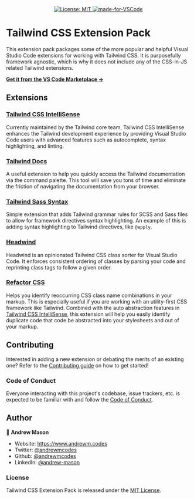 <div align="center">
  <a href="http://badges.mit-license.org/" target="_blank">
    <img alt="License: MIT" src="https://img.shields.io/badge/License-MIT-yellow.svg" />
  </a>
  <a href="https://code.visualstudio.com/"><img src="https://img.shields.io/badge/Made%20for-VSCode-1f425f.svg" alt="made-for-VSCode"></a>
</div>

# Tailwind CSS Extension Pack

This extension pack packages some of the more popular and helpful Visual Studio Code extensions for working with Tailwind CSS. It is purposefully framework agnostic, which is why it does not include any of the CSS-in-JS related Tailwind extensions.

**[Get it from the VS Code Marketplace →](https://marketplace.visualstudio.com/items?itemName=andrewmcodes.tailwindcss-extension-pack)**

## Extensions

### [Tailwind CSS IntelliSense](https://marketplace.visualstudio.com/items?itemName=bradlc.vscode-tailwindcss)

Currently maintained by the Tailwind core team, Tailwind CSS IntelliSense enhances the Tailwind development experience by providing Visual Studio Code users with advanced features such as autocomplete, syntax highlighting, and linting.

### [Tailwind Docs](https://marketplace.visualstudio.com/items?itemName=austenc.tailwind-docs)

A useful extension to help you quickly access the Tailwind documentation via the command palette. This tool will save you tons of time and eliminate the friction of navigating the documentation from your browser.

### [Tailwind Sass Syntax](https://marketplace.visualstudio.com/items?itemName=macieklad.tailwind-sass-syntax)

Simple extension that adds Tailwind grammar rules for SCSS and Sass files to allow for framework directives syntax highlighting. An example of this is adding syntax highlighting to Tailwind directives, like `@apply`.

### [Headwind](https://marketplace.visualstudio.com/items?itemName=heybourn.headwind)

Headwind is an opinionated Tailwind CSS class sorter for Visual Studio Code. It enforces consistent ordering of classes by parsing your code and reprinting class tags to follow a given order.

### [Refactor CSS](https://marketplace.visualstudio.com/items?itemName=urbantrout.refactor-css)

Helps you identify reoccurring CSS class name combinations in your markup. This is especially useful if you are working with an utility-first CSS framework like Tailwind. Combined with the auto abstraction features in [Tailwind CSS IntelliSense](https://marketplace.visualstudio.com/items?itemName=bradlc.vscode-tailwindcss), this extension will help you easily identify duplicate code that code be abstracted into your stylesheets and out of your markup.

## Contributing

Interested in adding a new extension or debating the merits of an existing one? Refer to the [Contributing guide](CONTRIBUTING.md) on how to get started!

### Code of Conduct

Everyone interacting with this project's codebase, issue trackers, etc. is expected to be familiar with and follow the [Code of Conduct](CODE_OF_CONDUCT.md).

## Author

👤 **Andrew Mason**

- Website: https://www.andrewm.codes
- Twitter: [@andrewmcodes](https://twitter.com/andrewmcodes)
- Github: [@andrewmcodes](https://github.com/andrewmcodes)
- LinkedIn: [@andrew-mason](https://linkedin.com/in/andrew-mason)

### License

Tailwind CSS Extension Pack is released under the [MIT License](LICENSE).
